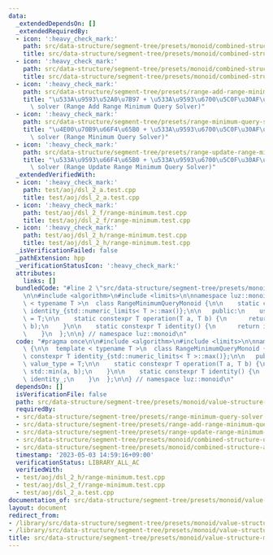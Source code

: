 ```yaml
---
data:
  _extendedDependsOn: []
  _extendedRequiredBy:
  - icon: ':heavy_check_mark:'
    path: src/data-structure/segment-tree/presets/monoid/combined-structure-add-minimum.hpp
    title: src/data-structure/segment-tree/presets/monoid/combined-structure-add-minimum.hpp
  - icon: ':heavy_check_mark:'
    path: src/data-structure/segment-tree/presets/monoid/combined-structure-update-minimum.hpp
    title: src/data-structure/segment-tree/presets/monoid/combined-structure-update-minimum.hpp
  - icon: ':heavy_check_mark:'
    path: src/data-structure/segment-tree/presets/range-add-range-minimum-query-solver.hpp
    title: "\u533A\u9593\u52A0\u7B97 + \u533A\u9593\u6700\u5C0F\u30AF\u30A8\u30EA\
      \ solver (Range Add Range Minimum Query Solver)"
  - icon: ':heavy_check_mark:'
    path: src/data-structure/segment-tree/presets/range-minimum-query-solver.hpp
    title: "\u4E00\u70B9\u66F4\u65B0 + \u533A\u9593\u6700\u5C0F\u30AF\u30A8\u30EA\
      \ solver (Range Minimum Query Solver)"
  - icon: ':heavy_check_mark:'
    path: src/data-structure/segment-tree/presets/range-update-range-minimum-query-solver.hpp
    title: "\u533A\u9593\u66F4\u65B0 + \u533A\u9593\u6700\u5C0F\u30AF\u30A8\u30EA\
      \ solver (Range Update Range Minimum Query Solver)"
  _extendedVerifiedWith:
  - icon: ':heavy_check_mark:'
    path: test/aoj/dsl_2_a.test.cpp
    title: test/aoj/dsl_2_a.test.cpp
  - icon: ':heavy_check_mark:'
    path: test/aoj/dsl_2_f/range-minimum.test.cpp
    title: test/aoj/dsl_2_f/range-minimum.test.cpp
  - icon: ':heavy_check_mark:'
    path: test/aoj/dsl_2_h/range-minimum.test.cpp
    title: test/aoj/dsl_2_h/range-minimum.test.cpp
  _isVerificationFailed: false
  _pathExtension: hpp
  _verificationStatusIcon: ':heavy_check_mark:'
  attributes:
    links: []
  bundledCode: "#line 2 \"src/data-structure/segment-tree/presets/monoid/value-structure-minimum.hpp\"\
    \n\n#include <algorithm>\n#include <limits>\n\nnamespace luz::monoid {\n\n  template\
    \ < typename T >\n  class RangeMinimumQueryMonoid {\n\n    static constexpr T\
    \ identity_{std::numeric_limits< T >::max()};\n\n   public:\n    using value_type\
    \ = T;\n\n    static constexpr T operation(T a, T b) {\n      return std::min(a,\
    \ b);\n    }\n\n    static constexpr T identity() {\n      return identity_;\n\
    \    }\n  };\n\n} // namespace luz::monoid\n"
  code: "#pragma once\n\n#include <algorithm>\n#include <limits>\n\nnamespace luz::monoid\
    \ {\n\n  template < typename T >\n  class RangeMinimumQueryMonoid {\n\n    static\
    \ constexpr T identity_{std::numeric_limits< T >::max()};\n\n   public:\n    using\
    \ value_type = T;\n\n    static constexpr T operation(T a, T b) {\n      return\
    \ std::min(a, b);\n    }\n\n    static constexpr T identity() {\n      return\
    \ identity_;\n    }\n  };\n\n} // namespace luz::monoid\n"
  dependsOn: []
  isVerificationFile: false
  path: src/data-structure/segment-tree/presets/monoid/value-structure-minimum.hpp
  requiredBy:
  - src/data-structure/segment-tree/presets/range-minimum-query-solver.hpp
  - src/data-structure/segment-tree/presets/range-add-range-minimum-query-solver.hpp
  - src/data-structure/segment-tree/presets/range-update-range-minimum-query-solver.hpp
  - src/data-structure/segment-tree/presets/monoid/combined-structure-update-minimum.hpp
  - src/data-structure/segment-tree/presets/monoid/combined-structure-add-minimum.hpp
  timestamp: '2023-05-03 14:59:16+09:00'
  verificationStatus: LIBRARY_ALL_AC
  verifiedWith:
  - test/aoj/dsl_2_h/range-minimum.test.cpp
  - test/aoj/dsl_2_f/range-minimum.test.cpp
  - test/aoj/dsl_2_a.test.cpp
documentation_of: src/data-structure/segment-tree/presets/monoid/value-structure-minimum.hpp
layout: document
redirect_from:
- /library/src/data-structure/segment-tree/presets/monoid/value-structure-minimum.hpp
- /library/src/data-structure/segment-tree/presets/monoid/value-structure-minimum.hpp.html
title: src/data-structure/segment-tree/presets/monoid/value-structure-minimum.hpp
---
```

